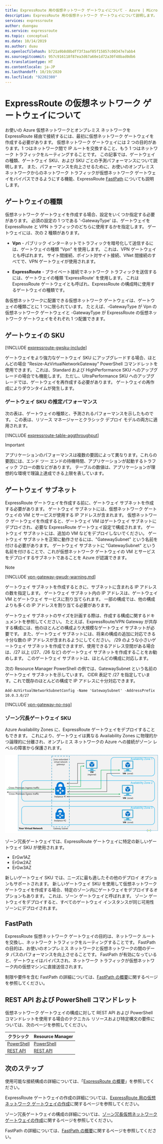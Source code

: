 ```yaml
---
title: ExpressRoute 用の仮想ネットワーク ゲートウェイについて - Azure | Microsoft Docs
description: ExpressRoute 用の仮想ネットワーク ゲートウェイについて説明します。 この記事には、ゲートウェイの SKU と種類に関する情報が含まれます。
services: expressroute
author: duongau
ms.service: expressroute
ms.topic: conceptual
ms.date: 10/14/2019
ms.author: duau
ms.openlocfilehash: b721a9b8d8bdff3f3aaf05f15857c00347e7abb4
ms.sourcegitcommit: 957c916118f87ea3d67a60e1d72a30f48bad0db6
ms.translationtype: HT
ms.contentlocale: ja-JP
ms.lasthandoff: 10/19/2020
ms.locfileid: "92202380"
---
```

# <a name="about-expressroute-virtual-network-gateways"></a>ExpressRoute の仮想ネットワーク ゲートウェイについて

お使いの Azure 仮想ネットワークとオンプレミス ネットワークを ExpressRoute 経由で接続するには、最初に仮想ネットワーク ゲートウェイを作成する必要があります。 仮想ネットワーク ゲートウェイには 2 つの目的があります。1 つはネットワーク間で IP ルートを交換すること、もう 1 つはネットワーク トラフィックをルーティングすることです。 この記事では、ゲートウェイの種類、ゲートウェイ SKU、および SKU ごとの予測パフォーマンスについて説明します。 また、パフォーマンスを向上させるために、お使いのオンプレミス ネットワークからのネットワーク トラフィックが仮想ネットワーク ゲートウェイをバイパスできるようにする機能、ExpressRoute [FastPath](#fastpath) についても説明します。

## <a name="gateway-types"></a>ゲートウェイの種類

仮想ネットワーク ゲートウェイを作成する場合、設定をいくつか指定する必要があります。 必須の設定の 1 つである '-GatewayType' は、ゲートウェイを ExpressRoute と VPN トラフィックのどちらに使用するかを指定します。 ゲートウェイには、次の 2 種類があります。

* **Vpn** - パブリック インターネットでトラフィックを暗号化して送信するには、ゲートウェイの種類 "Vpn" を使用します。 これは、VPN ゲートウェイとも呼ばれます。 サイト間接続、ポイント対サイト接続、VNet 間接続のすべてで、VPN ゲートウェイが使用されます。

* **ExpressRoute** - プライベート接続でネットワーク トラフィックを送信するには、ゲートウェイの種類 'ExpressRoute' を使用します。 これは ExpressRoute ゲートウェイとも呼ばれ、ExpressRoute の構成時に使用するゲートウェイの種類です。

各仮想ネットワークに配置できる仮想ネットワーク ゲートウェイは、ゲートウェイの種類ごとに 1 つに限られています。 たとえば、-GatewayType が Vpn の仮想ネットワーク ゲートウェイと -GatewayType が ExpressRoute の仮想ネットワーク ゲートウェイをそれぞれ 1 つ配置できます。

## <a name="gateway-skus"></a><a name="gwsku"></a>ゲートウェイの SKU
[!INCLUDE [expressroute-gwsku-include](../../includes/expressroute-gwsku-include.md)]

ゲートウェイをより強力なゲートウェイ SKU にアップグレードする場合、ほとんどの場合 "Resize-AzVirtualNetworkGateway" PowerShell コマンドレットを使用できます。 これは、Standard および HighPerformance SKU へのアップグレードの場合でも機能します。 ただし、UltraPerformance SKU へのアップグレードでは、ゲートウェイを再作成する必要があります。 ゲートウェイの再作成によりダウンタイムが発生します。

### <a name="estimated-performances-by-gateway-sku"></a><a name="aggthroughput"></a>ゲートウェイ SKU の推定パフォーマンス
次の表は、ゲートウェイの種類と、予測されるパフォーマンスを示したものです。 この表は、リソース マネージャーとクラシック デプロイ モデルの両方に適用されます。

[!INCLUDE [expressroute-table-aggthroughput](../../includes/expressroute-table-aggtput-include.md)]

> [!IMPORTANT]
> アプリケーションのパフォーマンスは複数の要因によって異なります。これらの要因には、エンド ツー エンドの待機時間、アプリケーションが起動するトラフィック フローの数などがあります。 テーブルの数値は、アプリケーションが理想的な環境で理論上達成できる上限を表しています。
>
>

## <a name="gateway-subnet"></a><a name="gwsub"></a>ゲートウェイ サブネット

ExpressRoute ゲートウェイを作成する前に、ゲートウェイ サブネットを作成する必要があります。 ゲートウェイ サブネットには、仮想ネットワーク ゲートウェイの VM とサービスが使用する IP アドレスが含まれます。 仮想ネットワーク ゲートウェイを作成すると、ゲートウェイ VM はゲートウェイ サブネットにデプロイされ、必要な ExpressRoute ゲートウェイ設定で構成されます。 ゲートウェイ サブネットには、追加の VM などをデプロイしないでください。 ゲートウェイ サブネットを正常に動作させるには、"GatewaySubnet" という名前を付ける必要があります。 ゲートウェイ サブネットに "GatewaySubnet" という名前を付けることで、これが仮想ネットワーク ゲートウェイの VM とサービスをデプロイするサブネットであることを Azure が認識できます。

>[!NOTE]
>[!INCLUDE [vpn-gateway-gwudr-warning.md](../../includes/vpn-gateway-gwudr-warning.md)]
>

ゲートウェイ サブネットを作成するときに、サブネットに含まれる IP アドレスの数を指定します。 ゲートウェイ サブネット内の IP アドレスは、ゲートウェイ VM とゲートウェイ サービスに割り当てられます。 一部の構成では、他の構成よりも多くの IP アドレスを割り当てる必要があります。 

ゲートウェイ サブネットのサイズを計画する際は、作成する構成に関するドキュメントを参照してください。 たとえば、ExpressRoute/VPN Gateway が共存する構成には、他のほとんどの構成より大規模なゲートウェイ サブネットが必要です。 また、ゲートウェイ サブネットには、将来の構成の追加に対応できる十分な数の IP アドレスが含まれるようにしてください。 /29 のような小さいゲートウェイ サブネットを作成できますが、使用できるアドレス空間がある場合は、/27 以上 (/27、/26 など) のゲートウェイ サブネットを作成することをお勧めします。 このゲートウェイ サブネットは、ほとんどの構成に対応します。

次の Resource Manager PowerShell の例では、GatewaySubnet という名前のゲートウェイ サブネットを示しています。 CIDR 表記で /27 を指定しています。これで既存のほとんどの構成で IP アドレスに十分対応できます。

```azurepowershell-interactive
Add-AzVirtualNetworkSubnetConfig -Name 'GatewaySubnet' -AddressPrefix 10.0.3.0/27
```

[!INCLUDE [vpn-gateway-no-nsg](../../includes/vpn-gateway-no-nsg-include.md)]

### <a name="zone-redundant-gateway-skus"></a><a name="zrgw"></a>ゾーン冗長ゲートウェイ SKU

Azure Availability Zones に、ExpressRoute ゲートウェイをデプロイすることもできます。 これにより、ゲートウェイは異なる Availability Zones に物理的かつ論理的に分離され、オンプレミス ネットワークの Azure への接続がゾーン レベルの障害から保護されます。

![ゾーン冗長 ExpressRoute ゲートウェイ](./media/expressroute-about-virtual-network-gateways/zone-redundant.png)

ゾーン冗長ゲートウェイでは、ExpressRoute ゲートウェイに特定の新しいゲートウェイ SKU が使用されます。

* ErGw1AZ
* ErGw2AZ
* ErGw3AZ

新しいゲートウェイ SKU では、ニーズに最も適したその他のデプロイ オプションもサポートされます。 新しいゲートウェイ SKU を使用して仮想ネットワーク ゲートウェイを作成する場合、特定のゾーン内にゲートウェイをデプロイするオプションもあります。 これは、ゾーン ゲートウェイと呼ばれます。 ゾーン ゲートウェイをデプロイすると、すべてのゲートウェイ インスタンスが同じ可用性ゾーンにデプロイされます。

## <a name="fastpath"></a><a name="fastpath"></a>FastPath

ExpressRoute 仮想ネットワーク ゲートウェイの目的は、ネットワーク ルートを交換し、ネットワーク トラフィックをルーティングすることです。 FastPath の目的は、お使いのオンプレミス ネットワークと仮想ネットワークの間のデータ パスのパフォーマンスを向上させることです。 FastPath が有効になっていると、ゲートウェイはバイパスされ、ネットワーク トラフィックが仮想ネットワーク内の仮想マシンに直接送信されます。

制限や要件を含む FastPath の詳細については、[FastPath の概要](about-fastpath.md)に関するページを参照してください。

## <a name="rest-apis-and-powershell-cmdlets"></a><a name="resources"></a>REST API および PowerShell コマンドレット
仮想ネットワーク ゲートウェイの構成に対して REST API および PowerShell コマンドレットを使用する場合のテクニカル リソースおよび特定構文の要件については、次のページを参照してください。

| **クラシック** | **Resource Manager** |
| --- | --- |
| [PowerShell](/powershell/module/servicemanagement/azure.service/?view=azuresmps-4.0.0#azure) |[PowerShell](/powershell/module/az.network#networking) |
| [REST API](/previous-versions/azure/reference/jj154113(v=azure.100)) |[REST API](/rest/api/virtual-network/) |

## <a name="next-steps"></a>次のステップ

使用可能な接続構成の詳細については、「[ExpressRoute の概要](expressroute-introduction.md)」を参照してください。

ExpressRoute ゲートウェイの作成の詳細については、[ExpressRoute 用の仮想ネットワーク ゲートウェイの作成](expressroute-howto-add-gateway-resource-manager.md)に関するページを参照してください。

ゾーン冗長ゲートウェイの構成の詳細については、[ゾーン冗長仮想ネットワーク ゲートウェイの作成](../../articles/vpn-gateway/create-zone-redundant-vnet-gateway.md)に関するページを参照してください。

FastPath の詳細については、[FastPath の概要](about-fastpath.md)に関するページを参照してください。